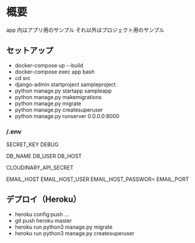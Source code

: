 # 概要

app 内はアプリ用のサンプル
それ以外はプロジェクト用のサンプル

## セットアップ

- docker-compose up --build
- docker-compose exec app bash
- cd src
- django-admin startproject sampleproject .
- python manage.py startapp sampleapp
- python manage.py makemigrations
- python manage.py migrate
- python manage.py createsuperuser
- python manage.py runserver 0.0.0.0:8000

### /.env

SECRET_KEY
DEBUG

DB_NAME
DB_USER
DB_HOST

CLOUDINARY_API_SECRET

EMAIL_HOST
EMAIL_HOST_USER
EMAIL_HOST_PASSWOR=
EMAIL_PORT

## デプロイ（Heroku）

- heroku config:push
  ...
- git push heroku master
- heroku run python3 manage.py migrate
- heroku run python3 manage.py createsuperuser
